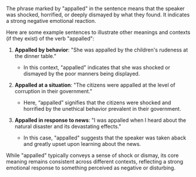 The phrase marked by "appalled" in the sentence means that the speaker was shocked, horrified, or deeply dismayed by what they found. It indicates a strong negative emotional reaction.

Here are some example sentences to illustrate other meanings and contexts (if they exist) of the verb "appalled":

1. **Appalled by behavior**: "She was appalled by the children's rudeness at the dinner table."
   - In this context, "appalled" indicates that she was shocked or dismayed by the poor manners being displayed.

2. **Appalled at a situation**: "The citizens were appalled at the level of corruption in their government."
   - Here, “appalled” signifies that the citizens were shocked and horrified by the unethical behavior prevalent in their government.

3. **Appalled in response to news**: "I was appalled when I heard about the natural disaster and its devastating effects."
   - In this case, "appalled" suggests that the speaker was taken aback and greatly upset upon learning about the news.

While "appalled" typically conveys a sense of shock or dismay, its core meaning remains consistent across different contexts, reflecting a strong emotional response to something perceived as negative or disturbing.
